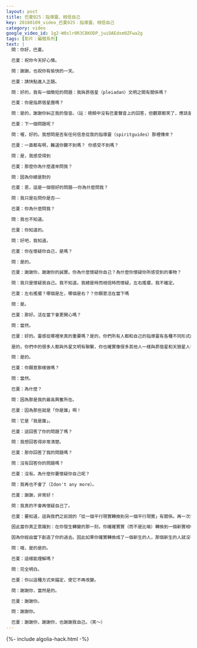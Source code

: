 ```yaml
---
layout: post
title: 巴夏025：指導靈、相信自己
key: 20180109_video_巴夏025：指導靈、相信自己
category: video
google_video_id: 1g2-W0slr0R3CBKODP_juiOAEdxm0ZFwa2g
tags: [影片｜編號系列]
text: |
  問：你好，巴夏。

  巴夏：祝你今天好心情。

  問：謝謝，也祝你有愉快的一天。

  巴夏：請快點進入正題。

  問：好的，我有一個簡短的問題：我與昴宿星（pleiadan）文明之間有關係嗎？

  巴夏：你是指昴宿星團嗎？

  問：是的，謝謝你糾正我的發音。（註：視頻中沒有巴夏聲音上的回答，但觀眾都笑了，應該是做了手勢或者其他肢體動作。在後面的對話中巴夏也提到提問者和昴宿星文明有關係。接下來提問者說：yes。）嗯。

  巴夏：下一個問題呢？

  問：喔，好的。我想問是否有任何信息從我的指導靈（spiritguides）那裡傳來？

  巴夏：一直都有啊，難道你聽不到嗎？ 你感受不到嗎？

  問：是，我感受得到

  巴夏：那麼你為什麼還來問我？

  問：因為你總是對的

  巴夏：恩，這是一個很好的問題——你為什麼問我？

  問：我只是在問你是否——

  巴夏：你為什麼問我？

  問：我也不知道。

  巴夏：你知道的。

  問：好吧，我知道。

  巴夏：你在懷疑你自己，是嗎？

  問：是的。

  巴夏：謝謝你，謝謝你的誠實。你為什麼懷疑你自己？為什麼你懷疑你所感受到的事物？

  問：我只是懷疑我自己。我不知道。我總是時而相信時而懷疑，左右搖擺，我不確定。

  巴夏：左右搖擺？哪個是左，哪個是右？？你願意活在當下嗎

  問：是。

  巴夏：那好。活在當下會更開心嗎？

  問：當然。

  巴夏：好的。靈感從哪裡來真的重要嗎？是的，你們所有人都和自己的指導靈有各種不同形式的連接。你們所有人都有指導靈，他們在不斷地與你們交流。而你是否能接收到，取決於你接收和甄選的能力。

  是的，你們中的很多人都與外星文明有聯繫，你也確實像很多其他人一樣與昴宿星和天狼星人有聯繫。但是，主要問題是它如何應用和幫助到你的實際生活。如果你能依循靈感做你真正喜歡的事情，那麼你接收到的所有信息將會讓你更加有能力在物質實相中做真正的自己。所以，就該好好注意你的靈感和你的想像創造，並且信任它們。不是嗎？

  問：是的。

  巴夏：你願意那樣做嗎？

  問：當然。

  巴夏：為什麼？

  問：因為那是我的最高興奮所在。

  巴夏：因為那些就是「你是誰」啊！

  問：它是「我是誰」。

  巴夏：這回答了你的問題了嗎？

  問：我想回答得非常清楚。

  巴夏：那你回答了我的問題嗎？

  問：沒有回答你的問題嗎？

  巴夏：沒有。為什麼你要懷疑你自己呢？

  問：我再也不會了（Idon't any more）。

  巴夏：謝謝，非常好！

  問：我真的不會再懷疑自己了。

  巴夏：要知道，這與我們之前說的「從一個平行現實轉換到另一個平行現實」有關係。再一次我們提醒你們所有人，請銘記：你們所謂的物理人格只是一種人為構思的結果，它借由信念、情感、思維模式和行為來定義。 當你說「我再也不會了」你就轉變成一個新的自己，確確實實是一個全新的自己。（關聯信息：巴夏21和巴夏022（不是22）等等）

  因此當你真正意識到：在你發生轉變的那一刻，你確確實實（而不是比喻）轉換到一個新實相中成為一個新生的人。那句話就不會是「我再也不會了」，而是「我從沒有懷疑過自己（Inever did）」。因為過去不屬於這個新生者，他有一個嶄新的歷史。

  因為你經由當下創造了你的過去。因此如果你確實轉換成了一個新生的人，那個新生的人就沒有在轉換的那一刻之前的那個人的歷史。當你確實轉換成一個全新的人，你就已經為自己創造了這條時間線上的所有一切。所以，不是「我過去沒有做過（Inever did）」，而是「我從不曾有過（I never had）」。現在的這個我，從來沒有懷疑過自己。

  問：哦，是的是的。

  巴夏：這樣能理解嗎？

  問：完全明白。

  巴夏：你以這種方式來錨定，使它不再改變。

  問：謝謝你，當然是的。

  巴夏：謝謝你。

  問：謝謝你。

  巴夏：謝謝你，謝謝你，也謝謝我自己。（笑～）
---
```


{%- include algolia-hack.html -%}
